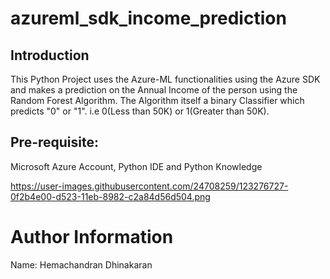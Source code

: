 # azureml_sdk_income_prediction

## Introduction

This Python Project uses the Azure-ML functionalities using the Azure SDK and makes a prediction on the Annual Income of the person using the Random Forest Algorithm. The Algorithm itself a binary Classifier which predicts "0" or "1". i.e 0(Less than 50K) or 1(Greater than 50K).

## Pre-requisite:

Microsoft Azure Account, Python IDE and Python Knowledge

https://user-images.githubusercontent.com/24708259/123276727-0f2b4e00-d523-11eb-8982-c2a84d56d504.png

# Author Information

Name: Hemachandran Dhinakaran
